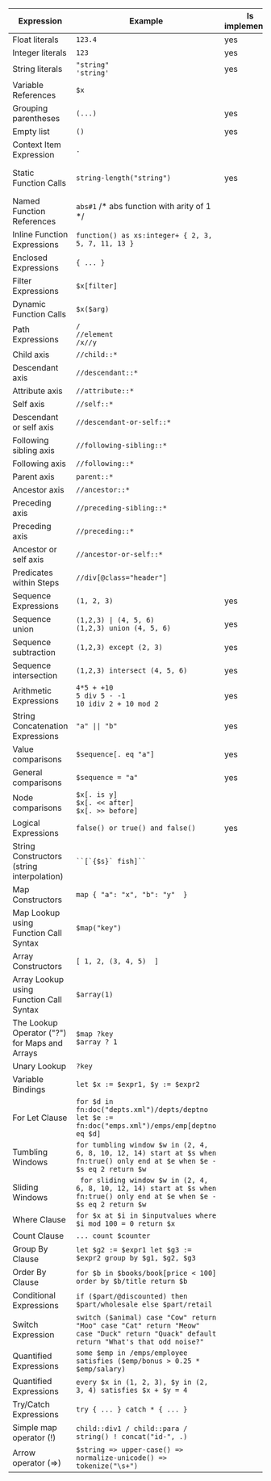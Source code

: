 Expression                                    | Example                                                                                                                                               | Is implemented | Comment
----------------------------------------------|-------------------------------------------------------------------------------------------------------------------------------------------------------|----------------|--------------------------------------------------------------------
Float literals                                | `123.4`                                                                                                                                               | yes            |
Integer literals                              | `123`                                                                                                                                                 | yes            |
String literals                               | `"string"`<br>`'string'`                                                                                                                              | yes            |
Variable References                           | `$x`                                                                                                                                                  |                |
Grouping parentheses                          | `(...)`                                                                                                                                               | yes            |
Empty list                                    | `()`                                                                                                                                                  | yes            |
Context Item Expression                       | `.`                                                                                                                                                   |                |
Static Function Calls                         | `string-length("string")`                                                                                                                             | yes            | listed in <a href="supported functions.md">supported functions</a>
Named Function References                     | `abs#1` /* abs function with arity of 1 */                                                                                                            |                |
Inline Function Expressions                   | `function() as xs:integer+ { 2, 3, 5, 7, 11, 13 }`                                                                                                    |                |
Enclosed Expressions                          | `{ ... }`                                                                                                                                             |                |
Filter Expressions                            | `$x[filter]`                                                                                                                                          |                |
Dynamic Function Calls                        | `$x($arg)`                                                                                                                                            |                |
Path Expressions                              | `/`<br>`//element`<br>`/x//y`                                                                                                                         |                |
Child axis                                    | `//child::*`                                                                                                                                          |                |
Descendant axis                               | `//descendant::*`                                                                                                                                     |                |
Attribute axis                                | `//attribute::*`                                                                                                                                      |                |
Self axis                                     | `//self::*`                                                                                                                                           |                |
Descendant or self axis                       | `//descendant-or-self::*`                                                                                                                             |                |
Following sibling axis                        | `//following-sibling::*`                                                                                                                              |                |
Following axis                                | `//following::*`                                                                                                                                      |                |
Parent axis                                   | `parent::*`                                                                                                                                           |                |
Ancestor axis                                 | `//ancestor::*`                                                                                                                                       |                |
Preceding axis                                | `//preceding-sibling::*`                                                                                                                              |                |
Preceding axis                                | `//preceding::*`                                                                                                                                      |                |
Ancestor or self axis                         | `//ancestor-or-self::*`                                                                                                                               |                |
Predicates within Steps                       | `//div[@class="header"]`                                                                                                                              |                |
Sequence Expressions                          | `(1, 2, 3)`                                                                                                                                           | yes            |
Sequence union                                | `(1,2,3) \| (4, 5, 6)`<br>`(1,2,3) union (4, 5, 6)`                                                                                                   | yes            |
Sequence subtraction                          | `(1,2,3) except (2, 3)`                                                                                                                               | yes            |
Sequence intersection                         | `(1,2,3) intersect (4, 5, 6)`                                                                                                                         | yes            |
Arithmetic Expressions                        | `4*5 + +10`<br>`5 div 5 - -1`<br>`10 idiv 2 + 10 mod 2`                                                                                               | yes            |
String Concatenation Expressions              | `"a" \|\| "b"`                                                                                                                                        | yes            |
Value comparisons                             | `$sequence[. eq "a"]`                                                                                                                                 | yes            |
General comparisons                           | `$sequence = "a"`                                                                                                                                     | yes            |
Node comparisons                              | `$x[. is y]`<br>`$x[. << after]`<br>`$x[. >> before]`                                                                                                 |                |
Logical Expressions                           | `false() or true() and false()`                                                                                                                       | yes            |
String Constructors (string interpolation)    | ``` ``[`{$s}` fish]``  ```                                                                                                                            |                |
Map Constructors                              | ``` map { "a": "x", "b": "y"  } ```                                                                                                                   |                |
Map Lookup using Function Call Syntax         | ``` $map("key") ```                                                                                                                                   |                |
Array Constructors                            | ``` [ 1, 2, (3, 4, 5)  ] ```                                                                                                                          |                |
Array Lookup using Function Call Syntax       | ``` $array(1) ```                                                                                                                                     |                |
The Lookup Operator ("?") for Maps and Arrays | ``` $map ?key ```<br>```$array ? 1```                                                                                                                 |                |
Unary Lookup                                  | ``` ?key ```                                                                                                                                          |                |
Variable Bindings                             | ``` let $x := $expr1, $y := $expr2 ```                                                                                                                |                |
For Let Clause                                | ```for $d in fn:doc("depts.xml")/depts/deptno let $e := fn:doc("emps.xml")/emps/emp[deptno eq $d] ```                                                 |                |
Tumbling Windows                              | ``` for tumbling window $w in (2, 4, 6, 8, 10, 12, 14) start at $s when fn:true() only end at $e when $e - $s eq 2 return $w ```                      |                |
Sliding Windows                               | ``` for sliding window $w in (2, 4, 6, 8, 10, 12, 14) start at $s when fn:true() only end at $e when $e - $s eq 2 return $w```                        |                |
Where Clause                                  | ``` for $x at $i in $inputvalues where $i mod 100 = 0 return $x ```                                                                                   |                |
Count Clause                                  | ```... count $counter ```                                                                                                                             |                |
Group By Clause                               | ``` let $g2 := $expr1 let $g3 := $expr2 group by $g1, $g2, $g3 ```                                                                                    |                |
Order By Clause                               | ``` for $b in $books/book[price < 100] order by $b/title return $b ```                                                                                |                |
Conditional Expressions                       | ``` if ($part/@discounted) then $part/wholesale else $part/retail ```                                                                                 |                |
Switch Expression                             | ``` switch ($animal) case "Cow" return "Moo" case "Cat" return "Meow" case "Duck" return "Quack" default return "What's that odd noise?" ```          |                |
Quantified Expressions                        | ``` some $emp in /emps/employee satisfies ($emp/bonus > 0.25 * $emp/salary) ```                                                                       |                |
Quantified Expressions                        | ``` every $x in (1, 2, 3), $y in (2, 3, 4) satisfies $x + $y = 4 ```                                                                                  |                |
Try/Catch Expressions                         | ``` try { ... } catch * { ... } ```                                                                                                                   |                |
Simple map operator (!)                       | ``` child::div1 / child::para / string() ! concat("id-", .) ```                                                                                       |                |
Arrow operator (=>)                           | ``` $string => upper-case() => normalize-unicode() => tokenize("\s+") ```                                                                             |                |
